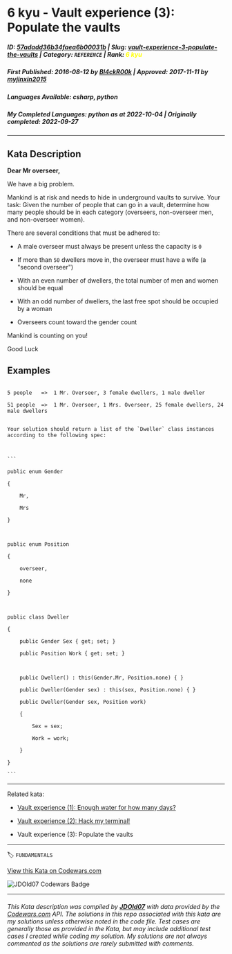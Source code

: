 # 6 kyu - Vault experience (3): Populate the vaults

##### **ID**: [57adadd36b34faea6b00031b](https://www.codewars.com/kata/57adadd36b34faea6b00031b) | **Slug**: [vault-experience-3-populate-the-vaults](https://www.codewars.com/kata/57adadd36b34faea6b00031b) | **Category**: `REFERENCE` | **Rank**: <span style="color:yellow">6 kyu</span>

##### **First Published**: 2016-08-12 ***by*** [Bl4ckR00k](https://www.codewars.com/users/Bl4ckR00k) | **Approved**: 2017-11-11 ***by*** [myjinxin2015](https://www.codewars.com/users/myjinxin2015)

##### **Languages Available**: csharp, python

##### **My Completed Languages**: python ***as at*** 2022-10-04 | **Originally completed**: 2022-09-27

---

## Kata Description


**Dear Mr overseer,**





We have a big problem.



Mankind is at risk and needs to hide in underground vaults to survive. Your task: Given the number of people that can go in a vault, determine how many people should be in each category (overseers, non-overseer men, and non-overseer women).



There are several conditions that must be adhered to:



- A male overseer must always be present unless the capacity is `0`

- If more than `50` dwellers move in, the overseer must have a wife (a "second overseer")

- With an even number of dwellers, the total number of men and women should be equal

- With an odd number of dwellers, the last free spot should be occupied by a woman

- Overseers count toward the gender count



Mankind is counting on you!



Good Luck





## Examples



```

5 people   =>  1 Mr. Overseer, 3 female dwellers, 1 male dweller

51 people  =>  1 Mr. Overseer, 1 Mrs. Overseer, 25 female dwellers, 24 male dwellers

```



~~~if:csharp

Your solution should return a list of the `Dweller` class instances according to the following spec:



```

public enum Gender

{

    Mr,

    Mrs

}



public enum Position

{

    overseer,

    none

}



public class Dweller

{

    public Gender Sex { get; set; }

    public Position Work { get; set; }

    

    public Dweller() : this(Gender.Mr, Position.none) { }

    public Dweller(Gender sex) : this(sex, Position.none) { }

    public Dweller(Gender sex, Position work)

    {

        Sex = sex;

        Work = work;

    }

}

```

~~~



___



Related kata:



- [Vault experience (1): Enough water for how many days?](https://www.codewars.com/kata/576d209bed916d2ea30000f7)

- [Vault experience (2): Hack my terminal!](https://www.codewars.com/kata/57723e8010a0a66d1b0000a0)

- Vault experience (3): Populate the vaults

---


🏷 `FUNDAMENTALS`


[View this Kata on Codewars.com](https://www.codewars.com/kata/57adadd36b34faea6b00031b)

![](https://www.codewars.com/users/jdold07/badges/large "JDOld07 Codewars Badge")

---

###### *This Kata description was compiled by [**JDOld07**](https://tpstech.dev) with data provided by the [Codewars.com](https://www.codewars.com) API.  The solutions in this repo associated with this kata are my solutions unless otherwise noted in the code file.  Test cases are generally those as provided in the Kata, but may include additional test cases I created while coding my solution.  My solutions are not always commented as the solutions are rarely submitted with comments.*
